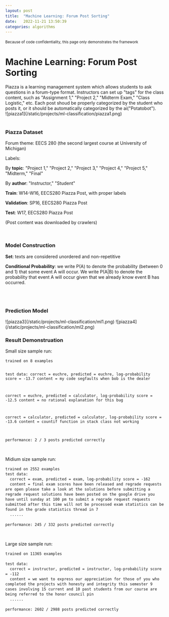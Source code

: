 ```yaml
---
layout: post
title:  "Machine Learning: Forum Post Sorting"
date:   2022-11-21 13:50:39
categories: algorithms
---
```

<small>Because of code confidentiality, this page only demonstrates the framework</small>
<br>
<h1>Machine Learning: Forum Post Sorting</h1>
Piazza is a learning management system which allows students to ask questions in a forum-type format. Instructors can set up "tags" for the class content, such as "Assignment 1," "Project 2," "Midterm Exam," "Class Logistic," etc. Each post shoud be properly categorized by the student who posts it, or it should be automatically categorized by the ai("Potatobot").
<br>
![piazza1](/static/projects/ml-classification/piazza1.png)
<br>
<br>
<h3>Piazza Dataset</h3>
<p>Forum theme: EECS 280 (the second largest course at University of Michigan)</p>
<p>Labels:</p>
<p>By <strong>topic</strong>: "Project 1," "Project 2," "Project 3," "Project 4," "Project 5," "Midterm," "Final"</p>
<p>By <strong>author</strong>: "Instructor," "Student"</p>
<p><strong>Train</strong>: W14-W16, EECS280 Piazza Post, with proper labels</p>
<p><strong>Validation</strong>: SP16, EECS280 Piazza Post</p>
<p><strong>Test</strong>: W17, EECS280 Piazza Post</p>
<p>(Post content was downloaded by crawlers)</p>
<br>
<h3>Model Construction</h3>
<p><strong>Set</strong>: texts are considered unordered and non-repetitive</p>
<p><strong>Conditional Probability</strong>: we write P(A) to denote the probability (between 0 and 1) that some event A will occur. We write P(A|B) to denote the probability that event A will occur given that we already know event B has occurred.</p>
<br>
<br>
<h3>Prediction Model</h3>
![piazza3](/static/projects/ml-classification/ml1.png)
![piazza4](/static/projects/ml-classification/ml2.png)
<br>
<h3>Result Demonstruation</h3>
Small size sample run:
<pre><code>trained on 8 examples

test data:
  correct = euchre, predicted = euchre, log-probability score = -13.7
  content = my code segfaults when bob is the dealer

  correct = euchre, predicted = calculator, log-probability score = -12.5
  content = no rational explanation for this bug

  correct = calculator, predicted = calculator, log-probability score = -13.6
  content = countif function in stack class not working

performance: 2 / 3 posts predicted correctly
</code></pre>
<br>
Midium size sample run:
<pre><code>trained on 2552 examples
test data:
  correct = exam, predicted = exam, log-probability score = -162
  content = final exam scores have been released and regrade requests are open please take a look at the solutions before submitting a regrade request solutions have been posted on the google drive you have until sunday at 100 pm to submit a regrade request requests submitted after this time will not be processed exam statistics can be found in the grade statistics thread in 7
  ......
  
performance: 245 / 332 posts predicted correctly
</code></pre>
<br>
  
Large size sample run:
<pre><code>trained on 11365 examples

test data:
  correct = instructor, predicted = instructor, log-probability score = -112
  content = we want to express our appreciation for those of you who completed the projects with honesty and integrity this semester 9 cases involving 15 current and 10 past students from our course are being referred to the honor council pin
  ......
  
performance: 2602 / 2988 posts predicted correctly
</code></pre>




